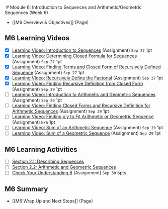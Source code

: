  # Module 6: Introduction to Sequences and Arithmetic/Geometric Sequences (Week 6)

- [[M6 Overview & Objectives]] (Page)

## M6 Learning Videos
- [x] [Learning Video: Introduction to Sequences](https://csusb.instructure.com/courses/15759/modules/items/1147659 "Learning Video: Introduction to Sequences") (Assignment) `Sep 27` 1pt
- [x] [Learning Video: Determining Closed Formula for Sequences](https://csusb.instructure.com/courses/15759/modules/items/1147658 "Learning Video: Determining Closed Formula for Sequences") (Assignment) `Sep 27` 1pt
- [x] [Learning Video: Finding Terms and Closed Form of Recursively Defined Sequence](https://csusb.instructure.com/courses/15759/modules/items/1147660 "Learning Video: Finding Terms and Closed Form of Recursively Defined Sequence") (Assignment) `Sep 27` 1pt
- [x] [Learning Video: Recursively Define the Factorial](https://csusb.instructure.com/courses/15759/modules/items/1147662 "Learning Video: Recursively Define the Factorial") (Assignment) `Sep 27` 1pt
- [x] [Learning Video: Finding Recursive Definition from Closed Form](https://csusb.instructure.com/courses/15759/modules/items/1147661 "Learning Video: Finding Recursive Definition from Closed Form") (Assignment) `Sep 29` 1pt
- [ ] [Learning Video: Introduction to Arithmetic and Geometric Sequences](https://csusb.instructure.com/courses/15759/modules/items/1151897 "Learning Video: Introduction to Arithmetic and Geometric Sequences") (Assignment) `Sep 29` 1pt
- [ ] [Learning Video: Finding Closed Forms and Recursive Definition for Arithmetic Sequences](https://csusb.instructure.com/courses/15759/modules/items/1151894 "Learning Video: Finding Closed Forms and Recursive Definition for Arithmetic Sequences") (Assignment) `Sep 29` 1pt
- [ ] [Learning Video: Finding x,y to Fit Arithmetic or Geometric Sequence](https://csusb.instructure.com/courses/15759/modules/items/1151895 "Learning Video: Finding x,y to Fit Arithmetic or Geometric Sequence") (Assignment) `N/A` 1pt
- [ ] [Learning Video: Sum of an Arithmetic Sequence](https://csusb.instructure.com/courses/15759/modules/items/1151898 "Learning Video: Sum of an Arithmetic Sequence") (Assignment) `Sep 29` 1pt
- [ ] [Learning Video: Sum of a Geometric Sequence](https://csusb.instructure.com/courses/15759/modules/items/1151896 "Learning Video: Sum of a Geometric Sequence") (Assignment) `Sep 29` 1pt

## M6 Learning Activities
- [ ] [Section 2.1: Describing Sequences](https://csusb.instructure.com/courses/15759/modules/items/1147667)
- [ ] [Section 2.2: Arithmetic and Geometric Sequences](https://csusb.instructure.com/courses/15759/modules/items/1147668)
- [ ]  [Check Your Understanding 6](https://csusb.instructure.com/courses/15759/modules/items/1037470 "Check Your Understanding 6") (Assignment) `Sep 30` 5pts

## M6 Summary
- [[M6 Wrap Up and Next Steps]] (Page)
